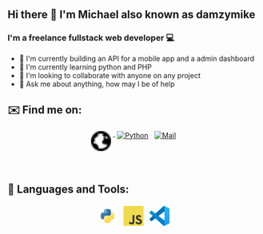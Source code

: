 ## Hi there 👋 I'm Michael also known as damzymike

### I'm a freelance fullstack web developer 💻
- 🔭 I'm currently building an API for a mobile app and a admin dashboard
- 🌱 I'm currently learning python and PHP
- 👯 I'm looking to collaborate with anyone on any project
- 💬 Ask me about anything, how may I be of help

## ✉️ Find me on:
<p align="center">
 <a href="https://damzymichael.github.io/" target="_blank" rel="noopener noreferrer"> <img src="https://raw.githubusercontent.com/iconic/open-iconic/master/svg/globe.svg" alt="github" height="40" style="vertical-align:top; margin:4px"> </a>
 <a href="https://linkedin.com/in/" target="_blank" rel="noopener noreferrer"> <img src="https://cdn.jsdelivr.net/npm/simple-icons@v3/icons/linkedin.svg" alt="Python" height="40" style="vertical-align:top; margin:4px"></a>
 <a href="mailto:damzymike@gmail.com"> <img src="https://cdn.jsdelivr.net/npm/simple-icons@v3/icons/gmail.svg" alt="Mail" height="40" style="vertical-align:top; margin:4px"></a>
</p>
<br />

## 🧰 Languages and Tools:
<p align="center">
<img src="https://raw.githubusercontent.com/github/explore/80688e429a7d4ef2fca1e82350fe8e3517d3494d/topics/python/python.png" alt="Python" height="40" style="vertical-align:top; margin:4px">
<img src="https://raw.githubusercontent.com/github/explore/80688e429a7d4ef2fca1e82350fe8e3517d3494d/topics/javascript/javascript.png" alt="Javascript" height="40" style="vertical-align:top; margin:4px">
<img src="https://raw.githubusercontent.com/github/explore/80688e429a7d4ef2fca1e82350fe8e3517d3494d/topics/visual-studio-code/visual-studio-code.png" alt="VS Code" height="40" style="vertical-align:top; margin:4px">
</p>


<!--
**damzymichael/damzymichael** is a ✨ _special_ ✨ repository because its `README.md` (this file) appears on your GitHub profile.

Here are some ideas to get you started:

- 🤔 I’m looking for help with ...
- 📫 How to reach me: ...
- 😄 Pronouns: ...
- ⚡ Fun fact: ...
-->
